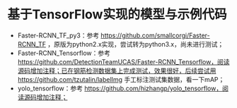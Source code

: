 #  基于TensorFlow实现的模型与示例代码

- Faster-RCNN_TF_py3：参考 https://github.com/smallcorgi/Faster-RCNN_TF ，原版为python2.x实现，尝试转为python3.x，尚未进行测试；
- Faster-RCNN_Tensorflow：参考 https://github.com/DetectionTeamUCAS/Faster-RCNN_Tensorflow，阅读源码增加注释；已在钢筋检测数据集上完成测试，效果很好，后续尝试用 https://github.com/tzutalin/labelImg 手工标注测试集数据，看一下mAP；
- yolo_tensorflow：参考 https://github.com/hizhangp/yolo_tensorflow，阅读源码增加注释；
